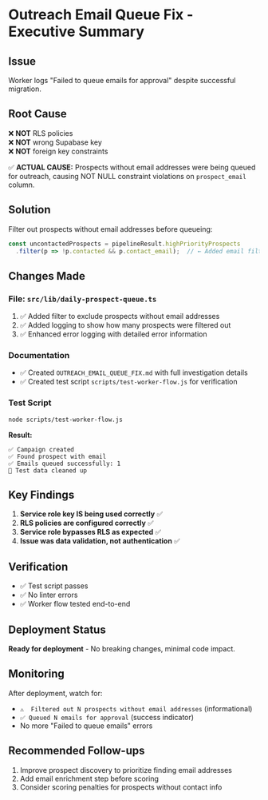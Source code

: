 # Outreach Email Queue Fix - Executive Summary

## Issue
Worker logs "Failed to queue emails for approval" despite successful migration.

## Root Cause
❌ **NOT** RLS policies  
❌ **NOT** wrong Supabase key  
❌ **NOT** foreign key constraints  

✅ **ACTUAL CAUSE:** Prospects without email addresses were being queued for outreach, causing NOT NULL constraint violations on `prospect_email` column.

## Solution
Filter out prospects without email addresses before queueing:

```typescript
const uncontactedProspects = pipelineResult.highPriorityProspects
  .filter(p => !p.contacted && p.contact_email);  // ← Added email filter
```

## Changes Made

### File: `src/lib/daily-prospect-queue.ts`
1. ✅ Added filter to exclude prospects without email addresses
2. ✅ Added logging to show how many prospects were filtered out
3. ✅ Enhanced error logging with detailed error information

### Documentation
- ✅ Created `OUTREACH_EMAIL_QUEUE_FIX.md` with full investigation details
- ✅ Created test script `scripts/test-worker-flow.js` for verification

### Test Script
```bash
node scripts/test-worker-flow.js
```

**Result:**
```
✅ Campaign created
✅ Found prospect with email
✅ Emails queued successfully: 1
🧹 Test data cleaned up
```

## Key Findings

1. **Service role key IS being used correctly** ✅
2. **RLS policies are configured correctly** ✅
3. **Service role bypasses RLS as expected** ✅
4. **Issue was data validation, not authentication** ✅

## Verification
- ✅ Test script passes
- ✅ No linter errors
- ✅ Worker flow tested end-to-end

## Deployment Status
**Ready for deployment** - No breaking changes, minimal code impact.

## Monitoring
After deployment, watch for:
- `⚠️  Filtered out N prospects without email addresses` (informational)
- `✅ Queued N emails for approval` (success indicator)
- No more "Failed to queue emails" errors

## Recommended Follow-ups
1. Improve prospect discovery to prioritize finding email addresses
2. Add email enrichment step before scoring
3. Consider scoring penalties for prospects without contact info

